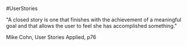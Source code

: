 #UserStories

"A closed story is one that finishes with the achievement of a meaningful goal and that allows the user to feel she has accomplished something."

Mike Cohn, User Stories Applied, p76